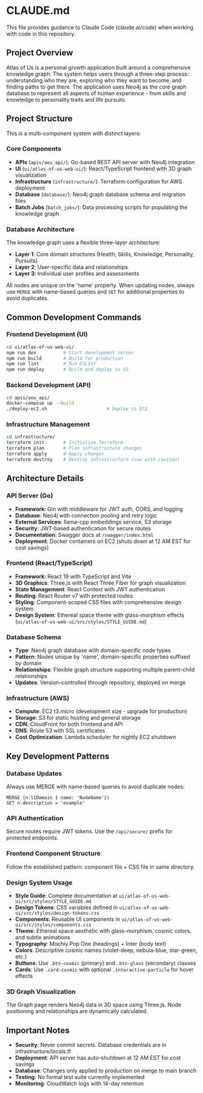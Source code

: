 # CLAUDE.md

This file provides guidance to Claude Code (claude.ai/code) when working with code in this repository.

## Project Overview

Atlas of Us is a personal growth application built around a comprehensive knowledge graph. The system helps users through a three-step process: understanding who they are, exploring who they want to become, and finding paths to get there. The application uses Neo4j as the core graph database to represent all aspects of human experience - from skills and knowledge to personality traits and life pursuits.

## Project Structure

This is a multi-component system with distinct layers:

### Core Components
- **APIs** (`apis/aou_api/`): Go-based REST API server with Neo4j integration
- **UI** (`ui/atlas-of-us-web-ui/`): React/TypeScript frontend with 3D graph visualization
- **Infrastructure** (`infrastructure/`): Terraform configuration for AWS deployment
- **Database** (`database/`): Neo4j graph database schema and migration files
- **Batch Jobs** (`batch_jobs/`): Data processing scripts for populating the knowledge graph

### Database Architecture

The knowledge graph uses a flexible three-layer architecture:
- **Layer 1**: Core domain structures (Health, Skills, Knowledge, Personality, Pursuits)
- **Layer 2**: User-specific data and relationships
- **Layer 3**: Individual user profiles and assessments

All nodes are unique on the 'name' property. When updating nodes, always use `MERGE` with name-based queries and `SET` for additional properties to avoid duplicates.

## Common Development Commands

### Frontend Development (UI)
```bash
cd ui/atlas-of-us-web-ui/
npm run dev          # Start development server
npm run build        # Build for production
npm run lint         # Run ESLint
npm run deploy       # Build and deploy to S3
```

### Backend Development (API)
```bash
cd apis/aou_api/
docker-compose up --build
./deploy-ec2.sh                      # Deploy to EC2
```

### Infrastructure Management
```bash
cd infrastructure/
terraform init       # Initialize Terraform
terraform plan       # Plan infrastructure changes
terraform apply      # Apply changes
terraform destroy    # Destroy infrastructure (use with caution)
```

## Architecture Details

### API Server (Go)
- **Framework**: Gin with middleware for JWT auth, CORS, and logging
- **Database**: Neo4j with connection pooling and retry logic
- **External Services**: llama-cpp embeddings service, S3 storage
- **Security**: JWT-based authentication for secure routes
- **Documentation**: Swagger docs at `/swagger/index.html`
- **Deployment**: Docker containers on EC2 (shuts down at 12 AM EST for cost savings)

### Frontend (React/TypeScript)
- **Framework**: React 19 with TypeScript and Vite
- **3D Graphics**: Three.js with React Three Fiber for graph visualization
- **State Management**: React Context with JWT authentication
- **Routing**: React Router v7 with protected routes
- **Styling**: Component-scoped CSS files with comprehensive design system
- **Design System**: Ethereal space theme with glass-morphism effects (`ui/atlas-of-us-web-ui/src/styles/STYLE_GUIDE.md`)

### Database Schema
- **Type**: Neo4j graph database with domain-specific node types
- **Pattern**: Nodes unique by 'name', domain-specific properties suffixed by domain
- **Relationships**: Flexible graph structure supporting multiple parent-child relationships
- **Updates**: Version-controlled through repository, deployed on merge

### Infrastructure (AWS)
- **Compute**: EC2 t3.micro (development size - upgrade for production)
- **Storage**: S3 for static hosting and general storage
- **CDN**: CloudFront for both frontend and API
- **DNS**: Route 53 with SSL certificates
- **Cost Optimization**: Lambda scheduler for nightly EC2 shutdown

## Key Development Patterns

### Database Updates
Always use MERGE with name-based queries to avoid duplicate nodes:
```cypher
MERGE (n:l1Domain { name: 'NodeName'})
SET n.description = 'example'
```

### API Authentication
Secure routes require JWT tokens. Use the `/api/secure/` prefix for protected endpoints.

### Frontend Component Structure
Follow the established pattern: component file + CSS file in same directory.

### Design System Usage
- **Style Guide**: Complete documentation at `ui/atlas-of-us-web-ui/src/styles/STYLE_GUIDE.md`
- **Design Tokens**: CSS variables defined in `ui/atlas-of-us-web-ui/src/styles/design-tokens.css`
- **Components**: Reusable UI components in `ui/atlas-of-us-web-ui/src/styles/components.css`
- **Theme**: Ethereal space aesthetic with glass-morphism, cosmic colors, and subtle animations
- **Typography**: Mochiy Pop One (headings) + Inter (body text)
- **Colors**: Descriptive cosmic names (violet-deep, nebula-blue, star-green, etc.)
- **Buttons**: Use `.btn-cosmic` (primary) and `.btn-glass` (secondary) classes
- **Cards**: Use `.card-cosmic` with optional `.interactive-particle` for hover effects

### 3D Graph Visualization
The Graph page renders Neo4j data in 3D space using Three.js. Node positioning and relationships are dynamically calculated.

## Important Notes

- **Security**: Never commit secrets. Database credentials are in infrastructure/locals.tf
- **Deployment**: API server has auto-shutdown at 12 AM EST for cost savings
- **Database**: Changes only applied to production on merge to main branch
- **Testing**: No formal test suite currently implemented
- **Monitoring**: CloudWatch logs with 14-day retention